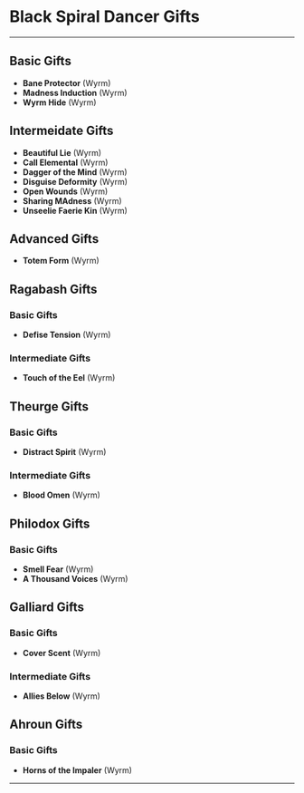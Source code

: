 # Black Spiral Dancer Gifts

-----
## Basic Gifts
- **Bane Protector** (Wyrm)
- **Madness Induction** (Wyrm)
- **Wyrm Hide** (Wyrm)

## Intermeidate Gifts
- **Beautiful Lie** (Wyrm)
- **Call Elemental** (Wyrm)
- **Dagger of the Mind** (Wyrm)
- **Disguise Deformity** (Wyrm)
- **Open Wounds** (Wyrm)
- **Sharing MAdness** (Wyrm)
- **Unseelie Faerie Kin** (Wyrm)

## Advanced Gifts
- **Totem Form** (Wyrm)

## Ragabash Gifts
### Basic Gifts
- **Defise Tension** (Wyrm)
### Intermediate Gifts
- **Touch of the Eel** (Wyrm)

## Theurge Gifts
### Basic Gifts
- **Distract Spirit** (Wyrm)
### Intermediate Gifts
- **Blood Omen** (Wyrm)

## Philodox Gifts
### Basic Gifts
- **Smell Fear** (Wyrm)
- **A Thousand Voices** (Wyrm)

## Galliard Gifts
### Basic Gifts
- **Cover Scent** (Wyrm)
### Intermediate Gifts
- **Allies Below** (Wyrm)

## Ahroun Gifts
### Basic Gifts
- **Horns of the Impaler** (Wyrm)


-----

